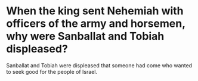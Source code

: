 # When the king sent Nehemiah with officers of the army and horsemen, why were Sanballat and Tobiah displeased?

Sanballat and Tobiah were displeased that someone had come who wanted to seek good for the people of Israel.
